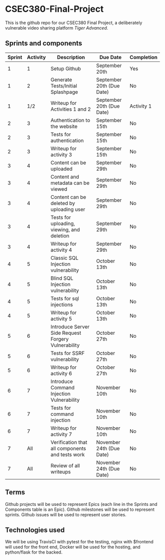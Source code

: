 # CSEC380-Final-Project
This is the github repo for our CSEC380 Final Project, a deliberately vulnerable video sharing platform *Tiger Advanced*.

## Sprints and components
Sprint | Activity | Description | Due Date | Completion
--- | --- | --- | --- | ---
1 | 1 | Setup Github | September 20th | Yes
1 | 2 | Generate Tests/Initial Splashpage | September 20th (Due Date) | No
1 | 1/2 | Writeup for Activities 1 and 2 | September 20th (Due Date) | Activity 1
2 | 3 | Authentication to the website | September 15th | No
2 | 3 | Tests for authentication | September 15th | No
2 | 3 | Writeup for  activity 3 | September 15th | No
3 | 4 | Content can be uploaded | September 29th | No
3 | 4 | Content and metadata can be viewed | September 29th | No
3 | 4 | Content can be deleted by uploading user | September 29th | No
3 | 4 | Tests for uploading, viewing, and deletion | September 29th | No
3 | 4 | Writeup for activity 4 | September 29th | No
4 | 5 | Classic SQL Injection vulnerability | October 13th | No
4 | 5 | Blind SQL Injection vulnerability | October 13th | No
4 | 5 | Tests for sql injections | October 13th | No
4 | 5 | Writeup for activity 5 | October 13th | No
5 | 6 | Introduce Server Side Request Forgery Vulnerability | October 27th | No
5 | 6 | Tests for SSRF vulnerability | October 27th| No
5 | 6 | Writeup for activity 6 | October 27th | No
6 | 7 | Introduce Command Injection Vulnerability | November 10th| No
6 | 7 | Tests for command injection | November 10th | No
6 | 7 | Writeup for activity 7 | November 10th | No
7 | All | Verification that all components and tests work | November 24th (Due Date) | No
7 | All | Review of all writeups | November 24th (Due Date) | No

## Terms
Github projects will be used to represent Epics (each line in the Sprints and Components table is an Epic).
Github milestones will be used to represent sprints.
Github issues will be used to represent user stories.

## Technologies used
We will be using TravisCI with pytest for the testing, nginx with $frontend will used for the front end, Docker will be used for the
hosting, and python/flask for the backed.

